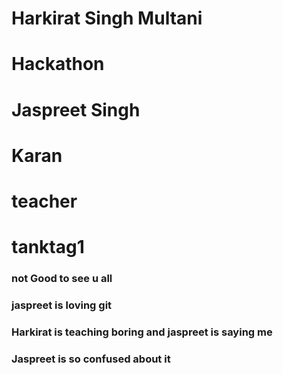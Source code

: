 # Harkirat Singh Multani 
# Hackathon
# Jaspreet Singh 
# Karan 
# teacher 
# tanktag1
###  not Good to see u  all 
### jaspreet is loving git
### Harkirat is teaching boring and jaspreet is saying me 
### Jaspreet is so confused about it 